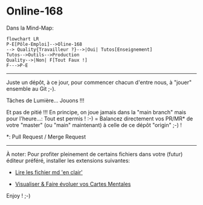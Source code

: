 # Online-168

Dans la Mind-Map: 

<!-- ```mermaid
flowchart TD
Online-168 -- > Étude
Online-168-- >Outils
Online-168-- >Prod

A[Start] -- >|Intro| B{OK ?}
direction LR
B --- >|No| E[End]
B -- >|Yes| C[OK]
C --- > D[Rethink]
D -- > A
B-- >C
``` -->

```mermaid
flowchart LR
P-E[Pôle-Emploi]-->Oline-168
--> Quality{Travailleur ?}-->|Oui| Tutos[Enseignement]
Tutos-->Outils-->Production
Quality-->|Non| F[Tout Faux !]
F--->P-E
```

----

Juste un dépôt, à ce jour, pour commencer chacun d'entre nous, à "jouer" ensemble au Git ;-).

Tâches de Lumière... Jouons !!!

Et pas de pitié !!! En principe, on joue jamais dans la "main branch" mais pour l'heure...: Tout est permis ! :-) = Balancez directement vos PR/MR* de votre "master" (ou "main" maintenant) à celle de ce dépôt "origin" ;-) !

*: Pull Request / Merge Request

---

À noter: Pour profiter pleinement de certains fichiers dans votre (futur) éditeur préféré, installer les extensions suivantes:

- [Lire les fichier md 'en clair'](https://marketplace.visualstudio.com/items?itemName=yzhang.markdown-all-in-one)

- [Visualiser & Faire évoluer vos Cartes Mentales](https://marketplace.visualstudio.com/items?itemName=Souche.vscode-mindmap)

Enjoy ! ;-)
